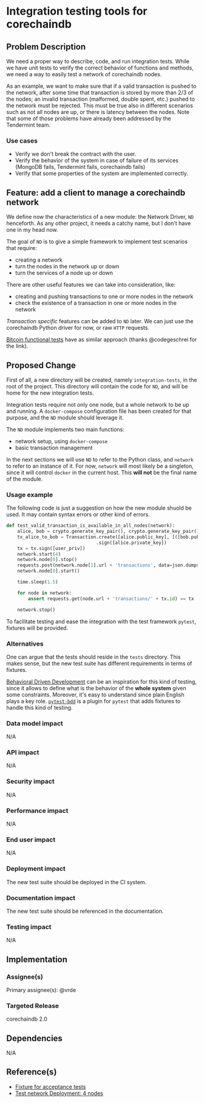 <!---
Copyright © 2020 Interplanetary Database Association e.V.,
corechaindb and IPDB software contributors.
SPDX-License-Identifier: (Apache-2.0 AND CC-BY-4.0)
Code is Apache-2.0 and docs are CC-BY-4.0
--->

# Integration testing tools for corechaindb

## Problem Description
We need a proper way to describe, code, and run integration tests. While we have unit tests to verify the correct behavior of functions and methods, we need a way to easily test a network of corechaindb nodes.

As an example, we want to make sure that if a valid transaction is pushed to the network, after some time that transaction is stored by more than 2/3 of the nodes; an invalid transaction (malformed, double spent, etc.) pushed to the network must be rejected. This must be true also in different scenarios such as not all nodes are up, or there is latency between the nodes. Note that some of those problems have already been addressed by the Tendermint team.

### Use cases
- Verify we don't break the contract with the user.
- Verify the behavior of the system in case of failure of its services (MongoDB fails, Tendermint fails, corechaindb fails)
- Verify that some properties of the system are implemented correctly.

## Feature: add a client to manage a corechaindb network
We define now the characteristics of a new module: the Network Driver, `ND` henceforth. As any other project, it needs a catchy name, but I don't have one in my head now.

The goal of `ND` is to give a simple framework to implement test scenarios that require:
- creating a network
- turn the nodes in the network up or down
- turn the services of a node up or down

There are other useful features we can take into consideration, like:
- creating and pushing transactions to one or more nodes in the network
- check the existence of a transaction in one or more nodes in the network

*Transaction specific* features can be added to `ND` later. We can just use the corechaindb Python driver for now, or raw `HTTP` requests.

[Bitcoin functional tests](https://github.com/bitcoin/bitcoin/tree/v0.15.0/test/functional) have as similar approach (thanks @codegeschrei for the link).

## Proposed Change
First of all, a new directory will be created, namely `integration-tests`, in the root of the project. This directory will contain the code for `ND`, and will be home for the new integration tests.

Integration tests require not only one node, but a whole network to be up and running. A `docker-compose` configuration file has been created for that purpose, and the `ND` module should leverage it.

The `ND` module implements two main functions:
- network setup, using `docker-compose`
- basic transaction management

In the next sections we will use `ND` to refer to the Python class, and `network` to refer to an instance of it. For now, `network` will most likely be a singleton, since it will control `docker` in the current host. This **will not** be the final name of the module.

### Usage example
The following code is just a suggestion on how the new module shuold be used. It may contain syntax errors or other kind of errors.

```python
def test_valid_transaction_is_available_in_all_nodes(network):
    alice, bob = crypto.generate_key_pair(), crypto.generate_key_pair()
    tx_alice_to_bob = Transaction.create([alice.public_key], [([bob.public_key], 1)])\
                                 .sign([alice.private_key])
    tx = tx.sign([user_priv])
    network.start(4)
    network.node[0].stop()
    requests.post(network.node[1].url + 'transactions', data=json.dumps(tx.to_dict()))
    network.node[0].start()

    time.sleep(1.5)

    for node in network:
        assert requests.get(node.url + 'transactions/' + tx.id) == tx

    network.stop()
```

To facilitate testing and ease the integration with the test framework `pytest`, fixtures will be provided.

### Alternatives
One can argue that the tests should reside in the `tests` directory. This makes sense, but the new test suite has different requirements in terms of fixtures.

[Behavioral Driven Development](https://en.wikipedia.org/wiki/Behavior-driven_development) can be an inspiration for this kind of testing, since it allows to define what is the behavior of the **whole system** given some constraints. Moreover, it's easy to understand since plain English plays a key role. [`pytest-bdd`](https://pypi.python.org/pypi/pytest-bdd) is a plugin for `pytest` that adds fixtures to handle this kind of testing.

### Data model impact
N/A

### API impact
N/A

### Security impact
N/A

### Performance impact
N/A

### End user impact
N/A

### Deployment impact
The new test suite should be deployed in the CI system.

### Documentation impact
The new test suite should be referenced in the documentation.


### Testing impact
N/A


## Implementation

### Assignee(s)
Primary assignee(s): @vrde


### Targeted Release
corechaindb 2.0


## Dependencies
N/A

## Reference(s)
* [Fixture for acceptance tests](https://github.com/corechaindb/corechaindb/pull/1384)
* [Test network Deployment: 4 nodes](https://github.com/corechaindb/corechaindb/issues/1922)
